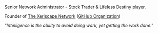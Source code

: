 Senior Network Administrator - Stock Trader & Lifeless Destiny player.

Founder of [The Xeriscape Network](https://xeriscape.network/) ([GitHub Organization](https://github.xeriscape.network/))

*"Intelligence is the ability to avoid doing work, yet getting the work done."*
